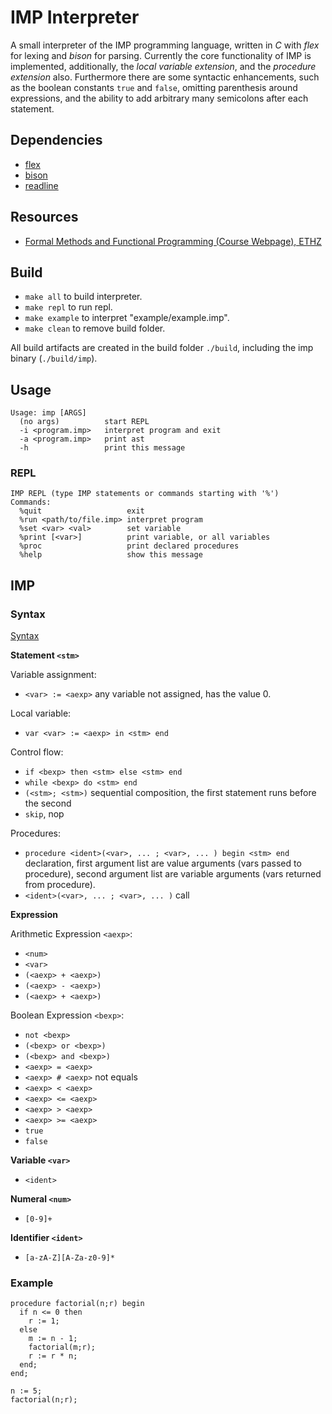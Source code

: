 # IMP Interpreter

A small interpreter of the IMP programming language, written in *C* with *flex* for lexing and *bison* for parsing.
Currently the core functionality of IMP is implemented, additionally, the *local variable extension*, and the *procedure extension* also. Furthermore there are some syntactic enhancements, such as the boolean constants `true` and `false`, omitting parenthesis around expressions, and the ability to add arbitrary many semicolons after each statement.


## Dependencies

- [flex](https://github.com/westes/flex)
- [bison](https://www.gnu.org/software/bison)
- [readline](https://tiswww.case.edu/php/chet/readline/rltop.html)


## Resources

- [Formal Methods and Functional Programming (Course Webpage), ETHZ](https://infsec.ethz.ch/education/ss2025/fmfp.html)


## Build

- `make all` to build interpreter.
- `make repl` to run repl.
- `make example` to interpret "example/example.imp".
- `make clean` to remove build folder.

All build artifacts are created in the build folder `./build`, including the imp binary (`./build/imp`).


## Usage

```
Usage: imp [ARGS]
  (no args)          start REPL
  -i <program.imp>   interpret program and exit
  -a <program.imp>   print ast
  -h                 print this message
```

### REPL

```
IMP REPL (type IMP statements or commands starting with '%')
Commands:
  %quit                   exit
  %run <path/to/file.imp> interpret program
  %set <var> <val>        set variable
  %print [<var>]          print variable, or all variables
  %proc                   print declared procedures
  %help                   show this message
```

## IMP

### Syntax

[Syntax](/res/syntax.ebnf)


**Statement `<stm>`**

Variable assignment:

- `<var> := <aexp>` any variable not assigned, has the value 0.

Local variable:

- `var <var> := <aexp> in <stm> end`

Control flow:

- `if <bexp> then <stm> else <stm> end`
- `while <bexp> do <stm> end`
- `(<stm>; <stm>)` sequential composition, the first statement runs before the second
- `skip`, nop

Procedures:

- `procedure <ident>(<var>, ... ; <var>, ... ) begin <stm> end` declaration, first argument list are value arguments (vars passed to procedure), second argument list are variable arguments (vars returned from procedure).
- `<ident>(<var>, ... ; <var>, ... )` call


**Expression**

Arithmetic Expression `<aexp>`:

- `<num>`
- `<var>`
- `(<aexp> + <aexp>)`
- `(<aexp> - <aexp>)`
- `(<aexp> + <aexp>)`

Boolean Expression `<bexp>`:

- `not <bexp>`
- `(<bexp> or <bexp>)`
- `(<bexp> and <bexp>)`
- `<aexp> = <aexp>`
- `<aexp> # <aexp>` not equals
- `<aexp> < <aexp>`
- `<aexp> <= <aexp>`
- `<aexp> > <aexp>`
- `<aexp> >= <aexp>`
- `true`
- `false`


**Variable `<var>`**

- `<ident>`


**Numeral `<num>`**

- `[0-9]+`

**Identifier `<ident>`**

- `[a-zA-Z][A-Za-z0-9]*`

### Example

```
procedure factorial(n;r) begin
  if n <= 0 then
    r := 1;
  else
    m := n - 1;
    factorial(m;r);
    r := r * n;
  end;
end;

n := 5;
factorial(n;r);
```